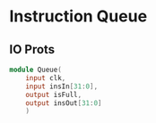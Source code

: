 # Instruction Queue
## IO Prots
``` verilog
module Queue(
    input clk,
    input insIn[31:0],
    output isFull,
    output insOut[31:0]
    )
```